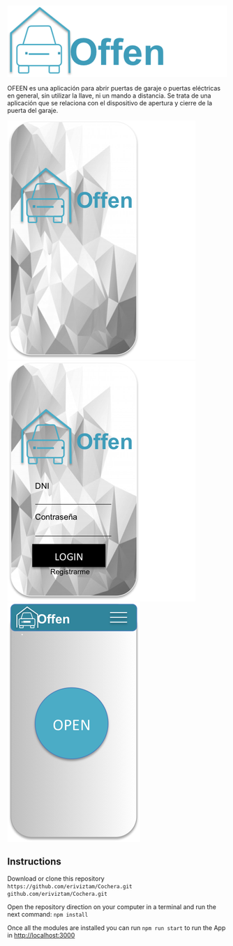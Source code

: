 ![](public/Offen.png)

 OFEEN es una aplicación para abrir puertas de garaje o puertas eléctricas en general, sin utilizar la llave, ni un mando a distancia. Se trata de una aplicación que se relaciona con el dispositivo de apertura y cierre de la puerta del garaje.
 
![](public/pantalla1.png) ![](public/Pantalla2.png) ![](public/Pantalla3.png)


## Instructions

Download or clone this repository
`https://github.com/eriviztam/Cochera.git`
`github.com/eriviztam/Cochera.git`

Open the repository direction on your computer in a terminal and run the next command:
`npm install`

Once all the modules are installed you can run `npm run start` to run the App in [http://localhost:3000](http://localhost:3000)

